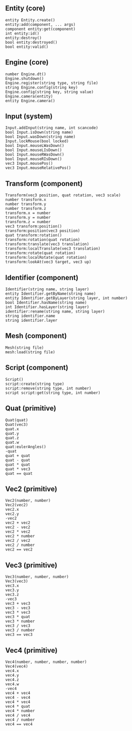 ## Entity (core)
	entity Entity.create()
	entity:add(component, ... args)
	component entity:get(component)
	int entity:id()
	entity:destroy()
	bool entity:destroyed()
	bool entity:valid()
	
## Engine (core)
	number Engine.dt()
	Engine.shutdown()
	Engine.register(string type, string file)
	string Engine.config(string key)
	Engine.config(string key, string value)
	Engine.camera(entity)
	entity Engine.camera()
	
## Input (system)
	Input.addInput(string name, int scancode)
	bool Input.isDown(string name)
	bool Input.wasDown(string name)
	Input.lockMouse(bool locked)
	bool Input.mouseLWasDown()
	bool Input.mouseLIsDown()
	bool Input.mouseRWasDown()
	bool Input.mouseRIsDown()
	vec3 Input.mousePos()
	vec3 Input.mouseRelativePos()

## Transform (component)
	Transform(vec3 position, quat rotation, vec3 scale)
	number transform.x
	number transform.y
	number transform.z
	transform.x = number 
	transform.y = number 
	transform.z = number 
	vec3 transform:position()
	transform:position(vec3 position)
	quat transform:rotation()
	transform:rotation(quat rotation)
	transform:translate(vec3 translation)
	transform:localTranslate(vec3 translation)
	transform:rotate(quat rotation)
	transform:localRotate(quat rotation)
	transform:lookAt(vec3 target, vec3 up)
	
## Identifier (component)
	Identifier(string name, string layer)
	entity Identifier.getByName(string name)
	entity Identifier.getByLayer(string layer, int number)
	bool Identifier.hasName(string name)
	int Identifier.hasLayer(string layer)
	identifier:rename(string name, string layer)
	string identifier.name
	string identifier.layer
	
## Mesh (component)
	Mesh(string file)
	mesh:load(string file)
	
## Script (component)
	Script()
	script:create(string type)
	script:remove(string type, int number)
	script script:get(string type, int number)
	
## Quat (primitive)
	Quat(quat)
	Quat(vec3)
	quat.x
	quat.y
	quat.z
	quat.w
	quat:eulerAngles()
	-quat
	quat + quat
	quat - quat
	quat * quat
	quat * vec3
	quat == quat
	
## Vec2 (primitive)
	Vec2(number, number)
	Vec2(vec2)
	vec2.x
	vec2.y
	-vec2
	vec2 + vec2
	vec2 - vec2
	vec2 * vec2
	vec2 * number
	vec2 / vec2
	vec2 / number
	vec2 == vec2
	
## Vec3 (primitive)
	Vec3(number, number, number)
	Vec3(vec3)
	vec3.x
	vec3.y
	vec3.z
	-vec3
	vec3 + vec3
	vec3 - vec3
	vec3 * vec3
	vec3 * quat
	vec3 * number
	vec3 / vec3
	vec3 / number
	vec3 == vec3
	
## Vec4 (primitive)
	Vec4(number, number, number, number)
	Vec4(vec4)
	vec4.x
	vec4.y
	vec4.z
	vec4.w
	-vec4
	vec4 + vec4
	vec4 - vec4
	vec4 * vec4
	vec4 * quat
	vec4 * number
	vec4 / vec4
	vec4 / number
	vec4 == vec4
